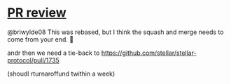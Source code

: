 # [PR  review](https://github.com/stellar/stellar-core/pull/4757)


@briwylde08 This was rebased, but I think the squash and merge needs to come from your end. 💜


andr then we need a tie-back to https://github.com/stellar/stellar-protocol/pull/1735


(shoudl rturnaroffund twithin a week)